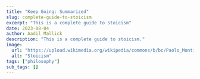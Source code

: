 ```yaml
---
title: "Keep Going: Summarized"
slug: complete-guide-to-stoicism
excerpt: "This is a complete guide to stoicism"
date: 2023-08-04
author: Aadil Mallick
description: "This is a complete guide to stoicism."
image:
  url: "https://upload.wikimedia.org/wikipedia/commons/b/bc/Paolo_Monti_-_Servizio_fotografico_%28Napoli%2C_1969%29_-_BEIC_6353768.jpg"
  alt: "Stoicism"
tags: ["philosophy"]
sub_tags: []
---
```


